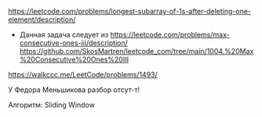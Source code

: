 https://leetcode.com/problems/longest-subarray-of-1s-after-deleting-one-element/description/

- Данная задача следует из
    https://leetcode.com/problems/max-consecutive-ones-iii/description/  
    https://github.com/SkosMartren/leetcode_com/tree/main/1004.%20Max%20Consecutive%20Ones%20III

https://walkccc.me/LeetCode/problems/1493/

У Федора Меньшикова разбор отсут-т!

Алгоритм: Sliding Window
